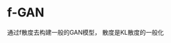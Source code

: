 

<!--
 * @version:
 * @Author:  StevenJokess https://github.com/StevenJokess
 * @Date: 2020-12-27 15:22:20
 * @LastEditors:  StevenJokess https://github.com/StevenJokess
 * @LastEditTime: 2020-12-27 15:23:29
 * @Description:
 * @TODO::
 * @Reference:https://zhuanlan.zhihu.com/p/245566551
 *
-->

# f-GAN

通过f散度去构建一般的GAN模型，  散度是KL散度的一般化
